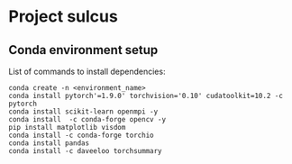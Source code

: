 # Project sulcus

## Conda environment setup
  List of commands to install dependencies:
  
  ```
  conda create -n <environment_name>
  conda install pytorch'=1.9.0' torchvision='0.10' cudatoolkit=10.2 -c pytorch
  conda install scikit-learn openmpi -y
  conda install  -c conda-forge opencv -y
  pip install matplotlib visdom
  conda install -c conda-forge torchio
  conda install pandas
  conda install -c daveeloo torchsummary
  ```
